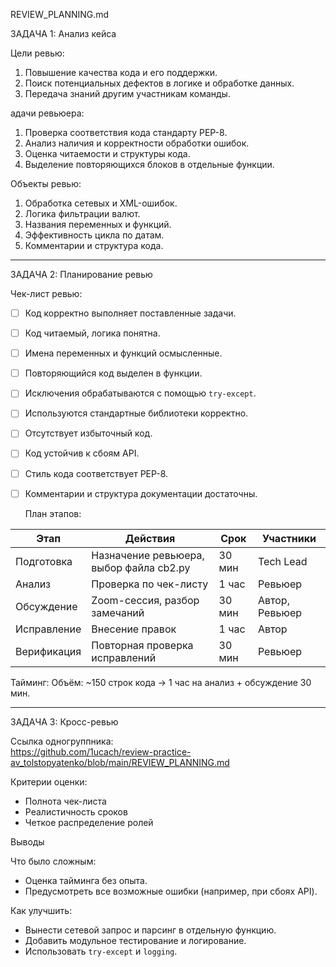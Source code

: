 
 REVIEW_PLANNING.md

 ЗАДАЧА 1: Анализ кейса

  Цели ревью:
1. Повышение качества кода и его поддержки.
2. Поиск потенциальных дефектов в логике и обработке данных.
3. Передача знаний другим участникам команды.

 адачи ревьюера:
1. Проверка соответствия кода стандарту PEP-8.
2. Анализ наличия и корректности обработки ошибок.
3. Оценка читаемости и структуры кода.
4. Выделение повторяющихся блоков в отдельные функции.

 Объекты ревью:
1. Обработка сетевых и XML-ошибок.
2. Логика фильтрации валют.
3. Названия переменных и функций.
4. Эффективность цикла по датам.
5. Комментарии и структура кода.

---

 ЗАДАЧА 2: Планирование ревью

  Чек-лист ревью:

- [ ] Код корректно выполняет поставленные задачи.
- [ ] Код читаемый, логика понятна.
- [ ] Имена переменных и функций осмысленные.
- [ ] Повторяющийся код выделен в функции.
- [ ] Исключения обрабатываются с помощью `try-except`.
- [ ] Используются стандартные библиотеки корректно.
- [ ] Отсутствует избыточный код.
- [ ] Код устойчив к сбоям API.
- [ ] Стиль кода соответствует PEP-8.
- [ ] Комментарии и структура документации достаточны.

  План этапов:

| Этап         | Действия                                          | Срок     | Участники        |
|--------------|---------------------------------------------------|----------|------------------|
| Подготовка   | Назначение ревьюера, выбор файла cb2.py           | 30 мин   | Tech Lead        |
| Анализ       | Проверка по чек-листу                             | 1 час    | Ревьюер          |
| Обсуждение   | Zoom-сессия, разбор замечаний                     | 30 мин   | Автор, Ревьюер   |
| Исправление  | Внесение правок                                   | 1 час    | Автор            |
| Верификация  | Повторная проверка исправлений                    | 30 мин   | Ревьюер          |

 

 Тайминг:
Объём: ~150 строк кода → 1 час на анализ + обсуждение 30 мин.

---

 ЗАДАЧА 3: Кросс-ревью

Ссылка одногруппника:  
https://github.com/1ucach/review-practice-av_tolstopyatenko/blob/main/REVIEW_PLANNING.md

Критерии оценки:
- Полнота чек-листа
- Реалистичность сроков
- Четкое распределение ролей



 Выводы

Что было сложным:
- Оценка тайминга без опыта.
- Предусмотреть все возможные ошибки (например, при сбоях API).

Как улучшить:
- Вынести сетевой запрос и парсинг в отдельную функцию.
- Добавить модульное тестирование и логирование.
- Использовать `try-except` и `logging`.

